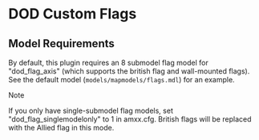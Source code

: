 # DOD Custom Flags

## Model Requirements
By default, this plugin requires an 8 submodel flag model for "dod_flag_axis" (which supports the british flag and wall-mounted flags).  See the default model (`models/mapmodels/flags.mdl`) for an example.

> [!NOTE]
> If you only have single-submodel flag models, set "dod_flag_singlemodelonly" to 1 in amxx.cfg.  British flags will be replaced with the Allied flag in this mode.

